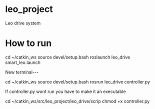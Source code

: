 # leo_project
Leo drive system

# How to run

cd ~/catkin_ws
source devel/setup.bash
roslaunch leo_drive smart_leo.launch

New terminal---

cd ~/catkin_ws
source devel/setup.bash
rosrun leo_drive controller.py

If controller.py wont run you have to make it an executable

cd ~/catkin_ws/src/leo_project/leo_drive/scrip
chmod +x controller.py
